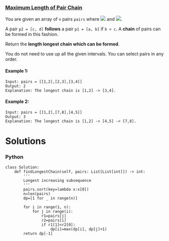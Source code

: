 ### [Maximum Length of Pair Chain](https://leetcode.com/problems/maximum-length-of-pair-chain/) <br>

You are given an array of `n` pairs `pairs` where <img src="https://render.githubusercontent.com/render/math?math=pairs[i] = [left_i, right_i]"> and <img src="https://render.githubusercontent.com/render/math?math=left_i < right_i">.

A pair `p2 = [c, d]` **follows** a pair `p1 = [a, b]` if `b < c`. A **chain** of pairs can be formed in this fashion.

Return the **length longest chain which can be formed**.

You do not need to use up all the given intervals. You can select pairs in any order.



#### Example 1:

```
Input: pairs = [[1,2],[2,3],[3,4]]
Output: 2
Explanation: The longest chain is [1,2] -> [3,4].

```

#### Example 2:

```
Input: pairs = [[1,2],[7,8],[4,5]]
Output: 3
Explanation: The longest chain is [1,2] -> [4,5] -> [7,8].

```

# Solutions

### Python
```
class Solution:
    def findLongestChain(self, pairs: List[List[int]]) -> int:
        '''
        Longest increasing subsequence
        '''
        pairs.sort(key=lambda x:x[0])
        n=len(pairs)
        dp=[1 for _ in range(n)]

        for i in range(1, n):
            for j in range(i):
                r1=pairs[j]
                r2=pairs[i]
                if r1[1]<r2[0]:
                    dp[i]=max(dp[i], dp[j]+1)
        return dp[-1]

```
